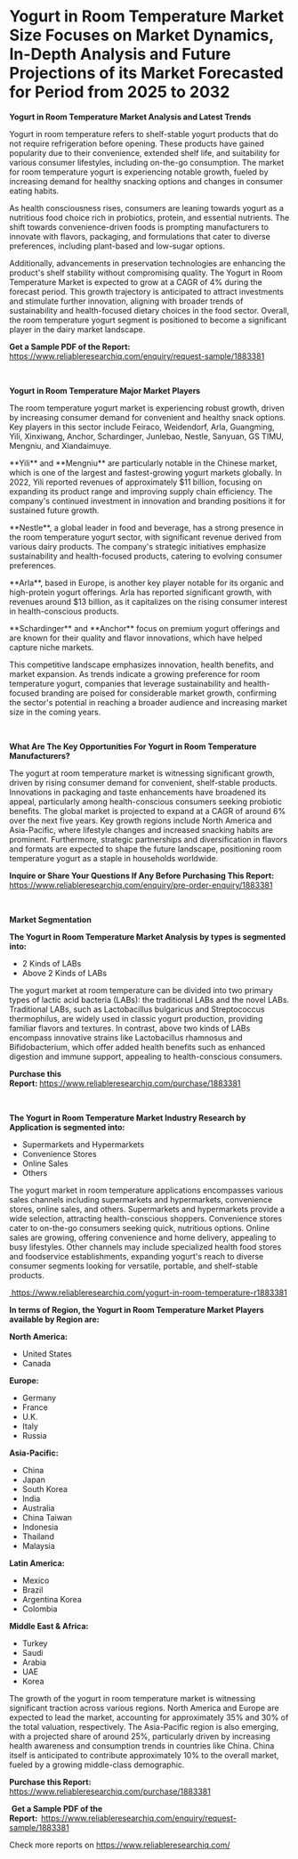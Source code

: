 <p><h1>Yogurt in Room Temperature Market Size Focuses on Market Dynamics, In-Depth Analysis and Future Projections of its Market Forecasted for Period from 2025 to 2032</h1></p><p><strong>Yogurt in Room Temperature Market Analysis and Latest Trends</strong></p>
<p><p>Yogurt in room temperature refers to shelf-stable yogurt products that do not require refrigeration before opening. These products have gained popularity due to their convenience, extended shelf life, and suitability for various consumer lifestyles, including on-the-go consumption. The market for room temperature yogurt is experiencing notable growth, fueled by increasing demand for healthy snacking options and changes in consumer eating habits. </p><p>As health consciousness rises, consumers are leaning towards yogurt as a nutritious food choice rich in probiotics, protein, and essential nutrients. The shift towards convenience-driven foods is prompting manufacturers to innovate with flavors, packaging, and formulations that cater to diverse preferences, including plant-based and low-sugar options. </p><p>Additionally, advancements in preservation technologies are enhancing the product's shelf stability without compromising quality. The Yogurt in Room Temperature Market is expected to grow at a CAGR of 4% during the forecast period. This growth trajectory is anticipated to attract investments and stimulate further innovation, aligning with broader trends of sustainability and health-focused dietary choices in the food sector. Overall, the room temperature yogurt segment is positioned to become a significant player in the dairy market landscape.</p></p>
<p><strong>Get a Sample PDF of the Report:&nbsp;</strong> <a href="https://www.reliableresearchiq.com/enquiry/request-sample/1883381?utm_campaign=2209&utm_medium=2&utm_source=Github&utm_content=ia&utm_term=15022025&utm_id=yogurt-in-room-temperature">https://www.reliableresearchiq.com/enquiry/request-sample/1883381</a></p>
<p>&nbsp;</p>
<p><strong>Yogurt in Room Temperature Major Market Players</strong></p>
<p><p>The room temperature yogurt market is experiencing robust growth, driven by increasing consumer demand for convenient and healthy snack options. Key players in this sector include Feiraco, Weidendorf, Arla, Guangming, Yili, Xinxiwang, Anchor, Schardinger, Junlebao, Nestle, Sanyuan, GS TIMU, Mengniu, and Xiandaimuye. </p><p>**Yili** and **Mengniu** are particularly notable in the Chinese market, which is one of the largest and fastest-growing yogurt markets globally. In 2022, Yili reported revenues of approximately $11 billion, focusing on expanding its product range and improving supply chain efficiency. The company's continued investment in innovation and branding positions it for sustained future growth.</p><p>**Nestle**, a global leader in food and beverage, has a strong presence in the room temperature yogurt sector, with significant revenue derived from various dairy products. The company's strategic initiatives emphasize sustainability and health-focused products, catering to evolving consumer preferences. </p><p>**Arla**, based in Europe, is another key player notable for its organic and high-protein yogurt offerings. Arla has reported significant growth, with revenues around $13 billion, as it capitalizes on the rising consumer interest in health-conscious products.</p><p>**Schardinger** and **Anchor** focus on premium yogurt offerings and are known for their quality and flavor innovations, which have helped capture niche markets. </p><p>This competitive landscape emphasizes innovation, health benefits, and market expansion. As trends indicate a growing preference for room temperature yogurt, companies that leverage sustainability and health-focused branding are poised for considerable market growth, confirming the sector's potential in reaching a broader audience and increasing market size in the coming years.</p></p>
<p>&nbsp;</p>
<p><strong>What Are The Key Opportunities For Yogurt in Room Temperature Manufacturers?</strong></p>
<p><p>The yogurt at room temperature market is witnessing significant growth, driven by rising consumer demand for convenient, shelf-stable products. Innovations in packaging and taste enhancements have broadened its appeal, particularly among health-conscious consumers seeking probiotic benefits. The global market is projected to expand at a CAGR of around 6% over the next five years. Key growth regions include North America and Asia-Pacific, where lifestyle changes and increased snacking habits are prominent. Furthermore, strategic partnerships and diversification in flavors and formats are expected to shape the future landscape, positioning room temperature yogurt as a staple in households worldwide.</p></p>
<p><strong>Inquire or Share Your Questions If Any Before Purchasing This Report:</strong> <a href="https://www.reliableresearchiq.com/enquiry/pre-order-enquiry/1883381?utm_campaign=2209&utm_medium=2&utm_source=Github&utm_content=ia&utm_term=15022025&utm_id=yogurt-in-room-temperature">https://www.reliableresearchiq.com/enquiry/pre-order-enquiry/1883381</a></p>
<p>&nbsp;</p>
<p><strong>Market Segmentation</strong></p>
<p><strong>The Yogurt in Room Temperature Market Analysis by types is segmented into:</strong></p>
<p><ul><li>2 Kinds of LABs</li><li>Above 2 Kinds of LABs</li></ul></p>
<p><p>The yogurt market at room temperature can be divided into two primary types of lactic acid bacteria (LABs): the traditional LABs and the novel LABs. Traditional LABs, such as Lactobacillus bulgaricus and Streptococcus thermophilus, are widely used in classic yogurt production, providing familiar flavors and textures. In contrast, above two kinds of LABs encompass innovative strains like Lactobacillus rhamnosus and Bifidobacterium, which offer added health benefits such as enhanced digestion and immune support, appealing to health-conscious consumers.</p></p>
<p><strong>Purchase this Report:&nbsp;</strong><a href="https://www.reliableresearchiq.com/purchase/1883381?utm_campaign=2209&utm_medium=2&utm_source=Github&utm_content=ia&utm_term=15022025&utm_id=yogurt-in-room-temperature">https://www.reliableresearchiq.com/purchase/1883381</a></p>
<p>&nbsp;</p>
<p><strong>The Yogurt in Room Temperature Market Industry Research by Application is segmented into:</strong></p>
<p><ul><li>Supermarkets and Hypermarkets</li><li>Convenience Stores</li><li>Online Sales</li><li>Others</li></ul></p>
<p><p>The yogurt market in room temperature applications encompasses various sales channels including supermarkets and hypermarkets, convenience stores, online sales, and others. Supermarkets and hypermarkets provide a wide selection, attracting health-conscious shoppers. Convenience stores cater to on-the-go consumers seeking quick, nutritious options. Online sales are growing, offering convenience and home delivery, appealing to busy lifestyles. Other channels may include specialized health food stores and foodservice establishments, expanding yogurt's reach to diverse consumer segments looking for versatile, portable, and shelf-stable products.</p></p>
<p><a href="https://www.reliableresearchiq.com/yogurt-in-room-temperature-r1883381?utm_campaign=2209&utm_medium=2&utm_source=Github&utm_content=ia&utm_term=15022025&utm_id=yogurt-in-room-temperature">&nbsp;https://www.reliableresearchiq.com/yogurt-in-room-temperature-r1883381</a></p>
<p><strong>In terms of Region, the Yogurt in Room Temperature Market Players available by Region are:</strong></p>
<p>
    <p> <strong> North America: </strong>
        <ul>
            <li>United States</li>
            <li>Canada</li>
        </ul>
        </p> 
    <p> <strong> Europe: </strong>
        <ul>
            <li>Germany</li>
            <li>France</li>
            <li>U.K.</li>
            <li>Italy</li>
            <li>Russia</li>
        </ul>
        </p> 
    <p> <strong> Asia-Pacific: </strong>
        <ul>
            <li>China</li>
            <li>Japan</li>
            <li>South Korea</li>
            <li>India</li>
            <li>Australia</li>
            <li>China Taiwan</li>
            <li>Indonesia</li>
            <li>Thailand</li>
            <li>Malaysia</li>
        </ul>
        </p> 
    <p> <strong> Latin America: </strong>
        <ul>
            <li>Mexico</li>
            <li>Brazil</li>
            <li>Argentina Korea</li>
            <li>Colombia</li>
        </ul>
        </p> 
    <p> <strong> Middle East & Africa: </strong>
        <ul>
            <li>Turkey</li>
            <li>Saudi</li>
            <li>Arabia</li>
            <li>UAE</li>
            <li>Korea</li>
        </ul>
    </p>
    </p>
<p><p>The growth of the yogurt in room temperature market is witnessing significant traction across various regions. North America and Europe are expected to lead the market, accounting for approximately 35% and 30% of the total valuation, respectively. The Asia-Pacific region is also emerging, with a projected share of around 25%, particularly driven by increasing health awareness and consumption trends in countries like China. China itself is anticipated to contribute approximately 10% to the overall market, fueled by a growing middle-class demographic.</p></p>
<p><strong>Purchase this Report: </strong><a href="https://www.reliableresearchiq.com/purchase/1883381?utm_campaign=2209&utm_medium=2&utm_source=Github&utm_content=ia&utm_term=15022025&utm_id=yogurt-in-room-temperature">https://www.reliableresearchiq.com/purchase/1883381</a></p>
<p>&nbsp;<strong>Get a Sample PDF of the Report:&nbsp;&nbsp;</strong><a href="https://www.reliableresearchiq.com/enquiry/request-sample/1883381?utm_campaign=2209&utm_medium=2&utm_source=Github&utm_content=ia&utm_term=15022025&utm_id=yogurt-in-room-temperature">https://www.reliableresearchiq.com/enquiry/request-sample/1883381</a></p>
<p><strong></strong></p>
<p>Check more reports on <a href="https://www.reliableresearchiq.com/?utm_campaign=2209&utm_medium=2&utm_source=Github&utm_content=ia&utm_term=15022025&utm_id=yogurt-in-room-temperature">https://www.reliableresearchiq.com/</a></p>